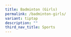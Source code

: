 ```yaml
---
title: Badminton (Girls)
permalink: /badminton-girls/
variant: tiptap
description: ""
third_nav_title: Sports
---
```

<p></p>